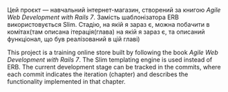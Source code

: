 Цей проєкт — навчальний інтернет-магазин, створений за книгою *Agile Web Development with Rails 7*. Замість шаблонізатора ERB використовується Slim. 
Стадію, на якій я зараз є, можна побачити в комітах(там описана ітерація(глава) на якій я зараз є, та описаний функціонал, що був реалізований в цій главі)



This project is a training online store built by following the book *Agile Web Development with Rails 7*. The Slim templating engine is used instead of ERB.
The current development stage can be tracked in the commits, where each commit indicates the iteration (chapter) and describes the functionality implemented in that chapter.
